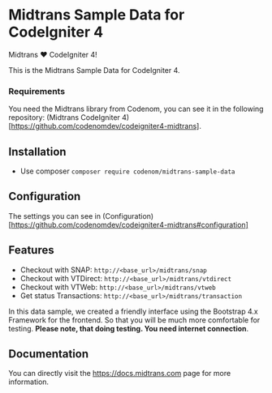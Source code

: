 # Midtrans Sample Data for CodeIgniter 4
Midtrans ❤️ CodeIgniter 4!

This is the Midtrans Sample Data for CodeIgniter 4.

### Requirements
You need the Midtrans library from Codenom, you can see it in the following repository: (Midtrans CodeIgniter 4)[https://github.com/codenomdev/codeigniter4-midtrans].

## Installation
* Use composer ``` composer require codenom/midtrans-sample-data ```

## Configuration
The settings you can see in (Configuration)[https://github.com/codenomdev/codeigniter4-midtrans#configuration]

## Features
* Checkout with SNAP: ``` http://<base_url>/midtrans/snap ```
* Checkout with VTDirect: ``` http://<base_url>/midtrans/vtdirect ```
* Checkout with VTWeb: ``` http://<base_url>/midtrans/vtweb ```
* Get status Transactions: ``` http://<base_url>/midtrans/transaction ```

In this data sample, we created a friendly interface using the Bootstrap 4.x Framework for the frontend. So that you will be much more comfortable for testing.
**Please note, that doing testing. You need internet connection**.

## Documentation
You can directly visit the https://docs.midtrans.com page for more information.